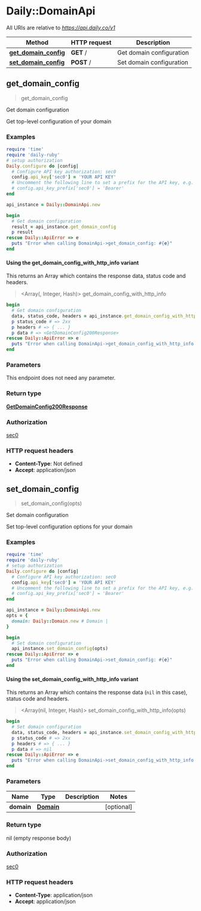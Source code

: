 # Daily::DomainApi

All URIs are relative to *https://api.daily.co/v1*

| Method | HTTP request | Description |
| ------ | ------------ | ----------- |
| [**get_domain_config**](DomainApi.md#get_domain_config) | **GET** / | Get domain configuration |
| [**set_domain_config**](DomainApi.md#set_domain_config) | **POST** / | Set domain configuration |


## get_domain_config

> <GetDomainConfig200Response> get_domain_config

Get domain configuration

Get top-level configuration of your domain

### Examples

```ruby
require 'time'
require 'daily-ruby'
# setup authorization
Daily.configure do |config|
  # Configure API key authorization: sec0
  config.api_key['sec0'] = 'YOUR API KEY'
  # Uncomment the following line to set a prefix for the API key, e.g. 'Bearer' (defaults to nil)
  # config.api_key_prefix['sec0'] = 'Bearer'
end

api_instance = Daily::DomainApi.new

begin
  # Get domain configuration
  result = api_instance.get_domain_config
  p result
rescue Daily::ApiError => e
  puts "Error when calling DomainApi->get_domain_config: #{e}"
end
```

#### Using the get_domain_config_with_http_info variant

This returns an Array which contains the response data, status code and headers.

> <Array(<GetDomainConfig200Response>, Integer, Hash)> get_domain_config_with_http_info

```ruby
begin
  # Get domain configuration
  data, status_code, headers = api_instance.get_domain_config_with_http_info
  p status_code # => 2xx
  p headers # => { ... }
  p data # => <GetDomainConfig200Response>
rescue Daily::ApiError => e
  puts "Error when calling DomainApi->get_domain_config_with_http_info: #{e}"
end
```

### Parameters

This endpoint does not need any parameter.

### Return type

[**GetDomainConfig200Response**](GetDomainConfig200Response.md)

### Authorization

[sec0](../README.md#sec0)

### HTTP request headers

- **Content-Type**: Not defined
- **Accept**: application/json


## set_domain_config

> set_domain_config(opts)

Set domain configuration

Set top-level configuration options for your domain

### Examples

```ruby
require 'time'
require 'daily-ruby'
# setup authorization
Daily.configure do |config|
  # Configure API key authorization: sec0
  config.api_key['sec0'] = 'YOUR API KEY'
  # Uncomment the following line to set a prefix for the API key, e.g. 'Bearer' (defaults to nil)
  # config.api_key_prefix['sec0'] = 'Bearer'
end

api_instance = Daily::DomainApi.new
opts = {
  domain: Daily::Domain.new # Domain | 
}

begin
  # Set domain configuration
  api_instance.set_domain_config(opts)
rescue Daily::ApiError => e
  puts "Error when calling DomainApi->set_domain_config: #{e}"
end
```

#### Using the set_domain_config_with_http_info variant

This returns an Array which contains the response data (`nil` in this case), status code and headers.

> <Array(nil, Integer, Hash)> set_domain_config_with_http_info(opts)

```ruby
begin
  # Set domain configuration
  data, status_code, headers = api_instance.set_domain_config_with_http_info(opts)
  p status_code # => 2xx
  p headers # => { ... }
  p data # => nil
rescue Daily::ApiError => e
  puts "Error when calling DomainApi->set_domain_config_with_http_info: #{e}"
end
```

### Parameters

| Name | Type | Description | Notes |
| ---- | ---- | ----------- | ----- |
| **domain** | [**Domain**](Domain.md) |  | [optional] |

### Return type

nil (empty response body)

### Authorization

[sec0](../README.md#sec0)

### HTTP request headers

- **Content-Type**: application/json
- **Accept**: application/json

